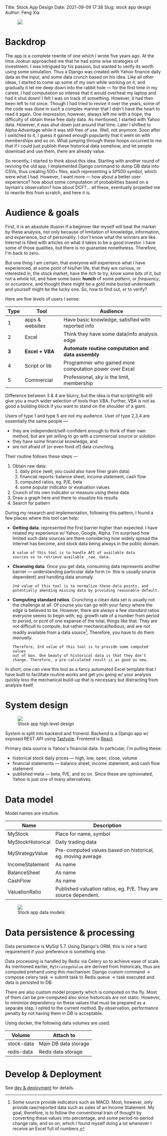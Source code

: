 Title: Stock App Design
Date: 2021-09-09 17:38
Slug: stock app design
Author: Feng Xia

<figure class="col s12">
  <img src="images/stock-detail.png"/>
</figure>

# Backdrop

The app is a complete rewrite of one which I wrote five years
ago. At the time Jookun approached me that he had some wise strategies
of investment. I was intrigued by his passion, but wanted to verify
its worth using some simulation. Thus a Django was created with Yahoo
finance daily data as the input, and some data crunch based on his
idea. Like all other ideas, I started to come up some of my own while
working on it, and gradually it let me deep down into the rabbit hole
&mdash; for the first time in my career, I had computation so intense
that it would overheat my laptop and had it shut down! I felt I was on
track of something. However, it had then been left to rot
since. Though I had tried to revive it over the years, some of the
code was done in such a complex manner that I didn't have the heart to
read it again. One impression, however, always left me with a hope,
the difficulty of obtain these free daily data. As mentioned, I
started with Yahoo data. However, it was shut down just around that
time. Later I shifted to Alpha Advantage while it was still free of
use. Well, not anymore. Soon after I switched to it, I guess it gained
enough popularity that it went on with memberships and so on. What
jumping through these hoops occurred to me that if I could just
publish these historical data somehow, and let people download and use
them, there are already value.

So recently, I started to think about this idea. Starting with another
round of reviving the old app, I implemented Django command to dump DB
data into CSVs, thus creating 500+ files, each representing a SP500
symbol, which were what I had. However, I want more &mdash; how about
a better user experience? how about some computation of probabilities
based on a layman's observation? how about DCF?... all these,
eventually propelled me to rewrite this from scratch, and here it is.

# Audience & goals

First, it is an absolute illusion if a beginner like myself will beat
the market by these analysis, not only because of limitation of
knowledge, information, and experience, but of personality. I don't
know what the winners are like. Internet is filled with articles on
what it takes to be a good investor. I have some of those qualities,
but there is no guarantee nonetheless. Therefore, I'm back to zero.

But one thing I am certain, that everyone will experience what I have
experienced, at some point of his/her life, that they are curious, or
interested in, the stock market, have the itch to try, know some bits
of it, but not a whole lot, and have some basic **hunch** of some
_pattern_, or _frequency_, or _occurance_, and thought there might be
a gold mine buried underneath and yourself might be the lucky one. So,
how to find out, or to verify?

Here are five levels of users I sense:

| Type  | Tool            | Audience                                                |
|-------|-----------------|---------------------------------------------------------|
| 1     | apps & websites | Have basic knowledge, satisfied with reported info      |
| 2     | Excel           | Think they have some data/info analysis edge            |
| **3** | **Excel + VBA** | **Automate routine computation and data assembly**      |
| 4     | Script or lib   | Programmer who gained more computation power over Excel |
| 5     | Commercial      | Professional, sky is the limit, membership              |

Difference between 3 & 4 are blurry, but the idea is that
scripting/lib will give you a much wider selection of tools than
VBA. Further, VBA is not as good a building block if you want to stand
on the shoulder of a giant.

Users of type 1 and type 5 are not my audience. User of type 2,3,4 are
essentially the same people &mdash;

- they are independent/self-confident enough to think of their own
  method, but are yet willing to go with a commercial source or
  solution
- they have some financial knowledge, and
- are not afraid of (or even fond of) data crunching.

Their routine follows these steps &mdash;

1. Obtain raw data:
   1. daily price (well, you could also have finer grain data)
   2. financial reports: balance sheet, income statement, cash flow
   3. computed ratios, eg. P/E, beta
   4. some popular indicator or evaluation values
2. Crunch of his own indicator or measure using these data
3. Draw a graph here and there to visualize his results
4. Search for pattern

During my research and implementation, following this pattern, I found
a few places where this tool can help:

- **Getting data**. represented the first barrier higher than expected. I have
  related my experience w/ Yahoo, Google, Alpha. I'm surprised how
  limited such data sources are there considering how widely spread
  the Internet has become, and stock data being always in the public
  domain.

      A value of this tool is to handle API of available data
      sources so to retrieve available _raw_ data.

- **Cleansing data**. Once you get data, consuming data represents
  another barrier &mdash; understanding particular data form (&larr;
  this is usually source dependent) and handling data anomaly.

      2nd value of this tool is to normalize these data points, and
      potentially amending missing data by providing reasonable default.

- **Computing standard ratios**. Crunching a clean data set is usually not the
  challenge at all.  Of course you can go with your fancy where the
  _edge_ is believed to be. However, there are always a few _standard_
  ratios everyone seems to begin with, eg. growth rate of a number
  from period to period, or pcnt of one expanse of the total, things
  like that. They are not difficult to compute, but rather
  mechanical/tedious, and are not readily available from a data
  source[^1]. Therefore, you have to do them _manually_.

      Therefore, 3rd value of this tool is to provide some computed values
      out of box. One beauty of historical data is that they don't
      change. Therefore, a pre-calculated result is as good as new.

In short, one can view this tool as a fancy automated Excel template
that I have built to facilitate routine works and get you going w/
your analysis quickly less the mechanical build-up that is necessary
but distracting from analysis itself.

# System design

<figure class="col s12 center">
  <img src="images/high%20level%20design.png"/>
  <figcaption>Stock app high level design</figcaption>
</figure>

System is split into backend and fronend. Backend is a Django app w/
exposed REST API using [Tastypie][2]. Frontend is [React][3].

Primary data source is Yahoo's financial data. In particular, I'm pulling these:

- historical stock daily prices &mdash; high, low, open, close, volume
- financial statements &mdash; balance sheet, income statement, and cash flow statement
- published meta &mdash; beta, P/E, and so on. Since these are
  opinionated, Yahoo is just one of many alternatives.


# Data model

Model names are intuitive.

| Name              | Description                                                     |
|-------------------|-----------------------------------------------------------------|
| MyStock           | Place for name, symbol                                          |
| MyStockHistorical | Daily trading data                                              |
| MyStrategyValue   | Pre-computed values based on historical, eg. moving average     |
| IncomeStatement   | As name                                                         |
| BalanceSheet      | As name                                                         |
| CashFlow          | As name                                                         |
| ValuationRatio    | Published valuation ratios, eg. P/E. They are source dependent. |

<figure class="col s12">
  <img src="images/stock.png"/>
  <figcaption>Stock app data models</figcaption>
</figure>

# Data persistence & processing

Data persistence is MySql 5.7. Using Django's ORM, this is not a hard requirement if your preference is something else.

Data processing is handled by Redis via Celery so to achieve ease of scale. As mentioned earlier, `MyStrategeValue` are derived from historicals, thus are computed prehand using this mechanism: Django custom command &rarr; compose celery task &rarr; submit task to Redis queue &rarr; task executed and data is persisted to DB.

There are also custom model property which is computed on the
fly. Most of them can be pre-computed also since historicals are not
static. However, to minimize dependency on these values that must be
prepared as a separate step, I opted to the current method. By
observation, performance penalty by not having them in DB is
acceptable.

Using docker, the following data volumes are used:

| Volume     | Attach to            |
|------------|----------------------|
| stock-data | Main DB data storage |
| redis-data | Redis data storage   |


# Develop & Deployment

See [dev & deployment][6] for details.

[1]: {filename}/thoughts/stock.md
[2]: https://django-tastypie.readthedocs.io/en/latest/
[3]: https://reactjs.org/
[4]: https://yahooquery.dpguthrie.com/
[5]: https://github.com/fengxia41103/stock
[6]: {filename}/dev%20and%20deployment.md

[^1]: Some source provide indicators such as MACD. Most, however, only
    provide raw/reported data such as sales of an Income Statement. My
    goal, therefore, is to follow the conventional train of thought by
    converting these values into percentage, and some period-to-period
    change rate, and so on, which I found myself doing a lot whenever
    I receive an Excel full of numbers.
